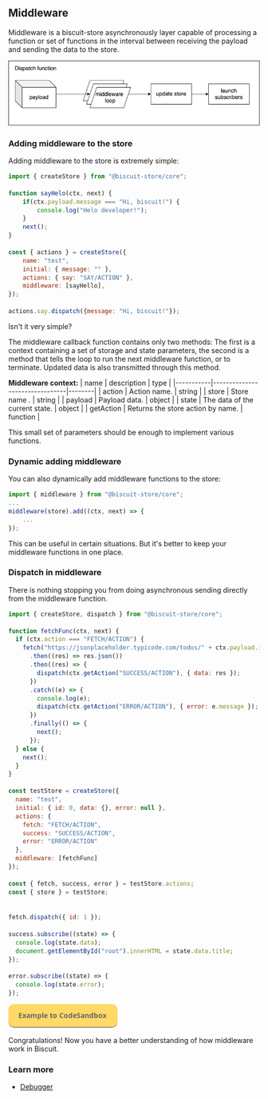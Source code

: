 ## Middleware
Middleware is a biscuit-store asynchronously layer capable of processing a function or set of functions in the interval between receiving the payload and sending the data to the store.

![N|Solid](/docs/assets/middleware.png)

### Adding middleware to the store
Adding middleware to the store is extremely simple:
```javascript
import { createStore } from "@biscuit-store/core";

function sayHelo(ctx, next) {
    if(ctx.payload.message === "Hi, biscuit!") {
        console.log("Helo developer!");
    }
    next();
}

const { actions } = createStore({
    name: "test",
    initial: { message: "" },
    actions: { say: "SAY/ACTION" }, 
    middleware: [sayHello],
});

actions.say.dispatch({message: "Hi, biscuit!"});
```
Isn't it very simple?

The middleware callback function contains only two methods: The first is a context containing a set of storage and state parameters, the second is a method that tells the loop to run the next middleware function, or to terminate. Updated data is also transmitted through this method.

**Middleware context:**
| name      | description                    | type   |
|-----------|--------------------------------|--------|
| action    | Action name.                   | string |
| store     | Store name .                   | string |
| payload   | Payload data.                  | object |
| state     | The data of the current state. | object |
| getAction | Returns the store action by name. | function |

This small set of parameters should be enough to implement various functions.

### Dynamic adding middleware
You can also dynamically add middleware functions to the store:
```javascript
import { middleware } from "@biscuit-store/core";
...
middleware(store).add((ctx, next) => {
    ...
});
```
This can be useful in certain situations. But it's better to keep your middleware functions in one place.

### Dispatch in middleware
There is nothing stopping you from doing asynchronous sending directly from the middleware function.
```javascript
import { createStore, dispatch } from "@biscuit-store/core";

function fetchFunc(ctx, next) {
  if (ctx.action === "FETCH/ACTION") {
    fetch("https://jsonplaceholder.typicode.com/todos/" + ctx.payload.id)
      .then((res) => res.json())
      .then((res) => {
        dispatch(ctx.getAction("SUCCESS/ACTION"), { data: res });
      })
      .catch((e) => {
        console.log(e);
        dispatch(ctx.getAction("ERROR/ACTION"), { error: e.message });
      })
      .finally(() => {
        next();
      });
  } else {
    next();
  }
}

const testStore = createStore({
  name: "test",
  initial: { id: 0, data: {}, error: null },
  actions: {
    fetch: "FETCH/ACTION",
    success: "SUCCESS/ACTION",
    error: "ERROR/ACTION"
  },
  middleware: [fetchFunc]
});

const { fetch, success, error } = testStore.actions;
const { store } = testStore;


fetch.dispatch({ id: 1 });

success.subscribe((state) => {
  console.log(state.data);
  document.getElementById("root").innerHTML = state.data.title;
});

error.subscribe((state) => {
  console.log(state.error);
});

```
[![N|Solid](/docs/assets/exemple-button.png)](https://codesandbox.io/s/recursing-bird-vdbv2?file=/src/store/counter/service.js)

Congratulations! Now you have a better understanding of how middleware work in Biscuit.

### Learn more
 - [Debugger](/docs/debugger)